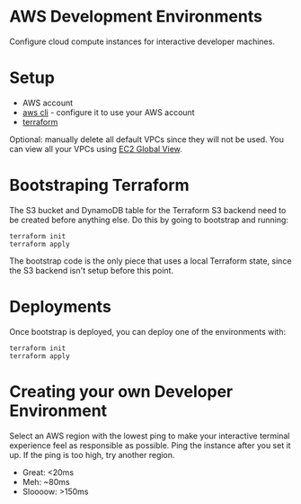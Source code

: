 # AWS Development Environments
Configure cloud compute instances for interactive developer machines.

# Setup

- AWS account
- [aws cli](https://aws.amazon.com/cli/) - configure it to use your AWS account
- [terraform](https://www.terraform.io/downloads)

Optional: manually delete all default VPCs since they will not be used. You can
view all your VPCs using [EC2 Global View](https://console.aws.amazon.com/ec2globalview/home).

# Bootstraping Terraform
The S3 bucket and DynamoDB table for the Terraform S3 backend need to be
created before anything else. Do this by going to bootstrap and running:

    terraform init
    terraform apply

The bootstrap code is the only piece that uses a local Terraform state, since
the S3 backend isn't setup before this point.

# Deployments
Once bootstrap is deployed, you can deploy one of the environments with:

    terraform init
    terraform apply

# Creating your own Developer Environment

Select an AWS region with the lowest ping to make your interactive terminal
experience feel as responsible as possible. Ping the instance after you set it
up. If the ping is too high, try another region.

- Great: <20ms
- Meh: ~80ms
- Sloooow: >150ms

